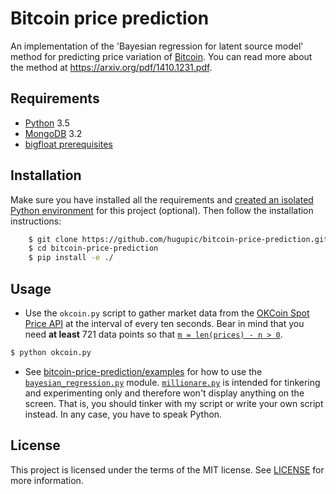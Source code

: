 # Bitcoin price prediction

An implementation of the 'Bayesian regression for latent source model' method for predicting price variation of [Bitcoin](https://bitcoin.org). You can read more about the method at https://arxiv.org/pdf/1410.1231.pdf.

## Requirements

* [Python](https://www.python.org/) 3.5
* [MongoDB](http://www.mongodb.org/) 3.2
* [bigfloat prerequisites](http://bigfloat.readthedocs.org/en/latest/#prerequisites)

## Installation

Make sure you have installed all the requirements and [created an isolated Python environment](https://virtualenv.pypa.io/en/stable/) for this project (optional). Then follow the installation instructions:

```sh
    $ git clone https://github.com/hugupic/bitcoin-price-prediction.git
    $ cd bitcoin-price-prediction
    $ pip install -e ./
```

## Usage

- Use the `okcoin.py` script to gather market data from the [OKCoin Spot Price API](https://www.okcoin.com/about/rest_api.do) at the interval of every ten seconds. Bear in mind that you need **at least** 721 data points so that [`m = len(prices) - n > 0`](https://github.com/hugupic/bitcoin-price-prediction/blob/master/bitcoin_price_prediction/bayesian_regression.py#L28).

```sh
$ python okcoin.py
```

- See [bitcoin-price-prediction/examples](https://github.com/hugupic/bitcoin-price-prediction/tree/master/examples) for how to use the [`bayesian_regression.py`](https://github.com/hugupic/bitcoin-price-prediction/blob/master/bitcoin_price_prediction/bayesian_regression.py) module. [`millionare.py`](https://github.com/hugupic/bitcoin-price-prediction/blob/master/examples/millionaire.py) is intended for tinkering and experimenting only and therefore won't display anything on the screen. That is, you should tinker with my script or write your own script instead. In any case, you have to speak Python.


## License

This project is licensed under the terms of the MIT license. See [LICENSE](https://github.com/hugupic/bitcoin-price-prediction/blob/master/LICENSE) for more information.
